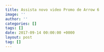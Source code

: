 ```yaml
---
title: Assista novo video Promo de Arrow 6
image: ''
author: ''
categories: []
tags: []
date: 2017-09-14 00:00:00 +0000
layout: post
tag: []
---
```

